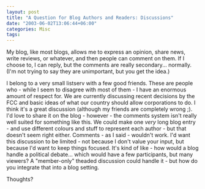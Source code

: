 ```yaml
---
layout: post
title: "A Question for Blog Authors and Readers: Discussions"
date: "2003-06-02T13:06:44+06:00"
categories: Misc 
tags: 
---
```


My blog, like most blogs, allows me to express an opinion, share news, write reviews, or whatever, and then people can comment on them. If I choose to, I can reply, but the comments are really secondary... normally. (I'm not trying to say they are unimportant, but you get the idea.)

I belong to a very small listserv with a few good friends. These are people who - while I seem to disagree with most of them - I have an enormous amount of respect for. We are currently discussing recent decisions by the FCC and basic ideas of what our country should allow corporations to do. I think it's a great discussion (although my friends are completely wrong ;). I'd love to share it on the blog - however - the comments system isn't really well suited for something like this. We could make one <i>very</i> long blog entry - and use different colours and stuff to represent each author - but that doesn't seem right either.  Comments - as I said - wouldn't work. I'd want this discussion to be limited - not because I don't value your input, but because I'd want to keep things focused. It's kind of like - how would a blog handle a political debate... which would have a few participants, but many viewers? A "member-only" theaded discussion could handle it - but how do you integrate that into a blog setting.

Thoughts?